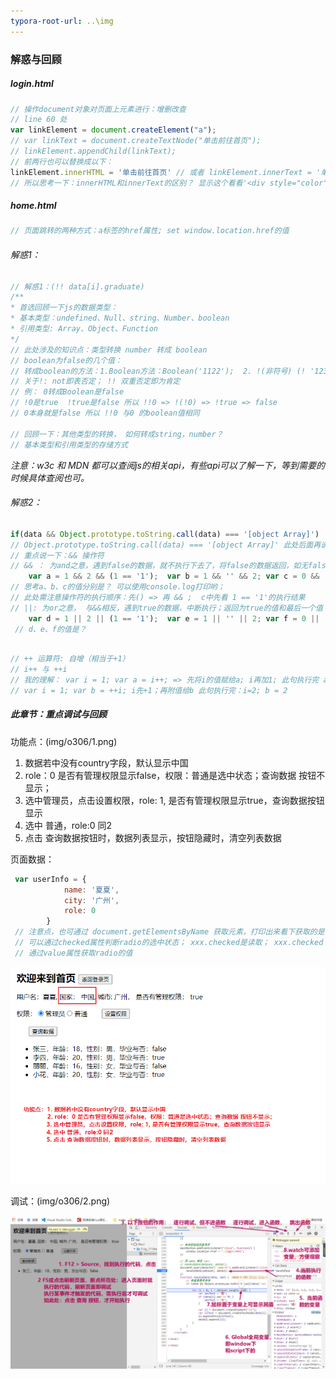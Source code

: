 ```yaml
---
typora-root-url: ..\img
---
```


### 解惑与回顾

##### login.html

```js
// 操作document对象对页面上元素进行：增删改查
// line 60 处
var linkElement = document.createElement("a");
// var linkText = document.createTextNode("单击前往首页");
// linkElement.appendChild(linkText);
// 前两行也可以替换成以下：
linkElement.innerHTML = '单击前往首页' // 或者 linkElement.innerText = '单击前往首页'
// 所以思考一下：innerHTML和innerText的区别？ 显示这个看看'<div style="color">单击前往首页</div>'
```

##### home.html

```js
// 页面跳转的两种方式：a标签的href属性; set window.location.href的值
```

###### 解惑1：

```js
// 解惑1：(!! data[i].graduate)
/**
* 首选回顾一下js的数据类型：
* 基本类型：undefined、Null、string、Number、boolean
* 引用类型: Array、Object、Function
*/
// 此处涉及的知识点：类型转换 number 转成 boolean
// boolean为false的几个值：
// 转成boolean的方法：1.Boolean方法：Boolean('1122');  2. !(非符号) (! '1232')
// 关于!: not即表否定； !! 双重否定即为肯定 
// 例： 0转成Boolean是false
// !0是true  !true是false 所以 !!0 => !(!0) => !true => false  
// 0本身就是false 所以 !!0 与0 的boolean值相同

// 回顾一下：其他类型的转换， 如何转成string，number？
// 基本类型和引用类型的存储方式
```



[Boolean详细信息]: https://developer.mozilla.org/zh-CN/docs/Web/JavaScript/Reference/Global_Objects/Boolean

*注意：w3c 和 MDN 都可以查阅js的相关api，有些api可以了解一下，等到需要的时候具体查阅也可。*

###### 解惑2：

```js
if(data && Object.prototype.toString.call(data) === '[object Array]')
// Object.prototype.toString.call(data) === '[object Array]' 此处后面再说，这里超纲
// 重点说一下：&& 操作符
// && ： 为and之意，遇到false的数据，就不执行下去了，将false的数据返回，如无false就返回最后一个值， 回想为false的几个值（解惑1中也有提到）
    var a = 1 && 2 && (1 == '1');  var b = 1 && '' && 2; var c = 0 && (1 == '1') && 2
// 思考a、b、c的值分别是？ 可以使用console.log打印哟；
// 此处需注意操作符的执行顺序：先() => 再 && ;  c中先看 1 == '1'的执行结果
// ||: 为or之意， 与&&相反，遇到true的数据，中断执行；返回为true的值和最后一个值
    var d = 1 || 2 || (1 == '1');  var e = 1 || '' || 2; var f = 0 || (1 == '1') || 2
 // d、e、f的值是？
  
```

```js
// ++ 运算符: 自增（相当于+1）
// i++ 与 ++i
// 我的理解： var i = 1; var a = i++; => 先将i的值赋给a; i再加1; 此句执行完 a = 1; i = 2
// var i = 1; var b = ++i; i先+1；再附值给b 此句执行完：i=2; b = 2
```

[操作运算符的执行顺序]: https://developer.mozilla.org/zh-CN/docs/Web/JavaScript/Reference/Operators/Operator_Precedence

##### 此章节：重点调试与回顾

功能点：(img/o306/1.png)

1. 数据若中没有country字段，默认显示中国
2. role：0 是否有管理权限显示false，权限：普通是选中状态；查询数据 按钮不显示；
3. 选中管理员，点击设置权限，role: 1, 是否有管理权限显示true，查询数据按钮显示
4. 选中 普通，role:0 同2
5. 点击 查询数据按钮时，数据列表显示，按钮隐藏时，清空列表数据

页面数据：

```js
 var userInfo = {
            name: '夏夏',
            city: '广州',
            role: 0
        }
 // 注意点，也可通过 document.getElementsByName 获取元素，打印出来看下获取的是什么类型的数据， 
 // 可以通过checked属性判断radio的选中状态； xxx.checked是读取； xxx.checked = true 是设置
 // 通过value属性获取radio的值
```

![1](..\img\0306\1.png)

调试：(img/o306/2.png)

![2](../img/0306/2.png)